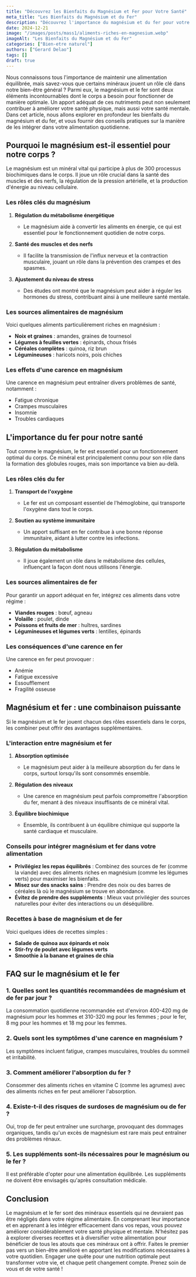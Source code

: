 ```yaml
---
title: "Découvrez les Bienfaits du Magnésium et Fer pour Votre Santé"
meta_title: "Les Bienfaits du Magnésium et du Fer"
description: "Découvrez l'importance du magnésium et du fer pour votre santé et comment les intégrer efficacement dans votre alimentation."
date: 2024-12-21
image: "/images/posts/mass1/aliments-riches-en-magnesium.webp"
imageAlt: "Les Bienfaits du Magnésium et du Fer"
categories: ["Bien-etre naturel"]
authors: ["Gerard Delao"]
tags: []
draft: true
---
```


Nous connaissons tous l'importance de maintenir une alimentation équilibrée, mais savez-vous que certains minéraux jouent un rôle clé dans notre bien-être général ? Parmi eux, le magnésium et le fer sont deux éléments incontournables dont le corps a besoin pour fonctionner de manière optimale. Un apport adéquat de ces nutriments peut non seulement contribuer à améliorer votre santé physique, mais aussi votre santé mentale. Dans cet article, nous allons explorer en profondeur les bienfaits du magnésium et du fer, et vous fournir des conseils pratiques sur la manière de les intégrer dans votre alimentation quotidienne.

## Pourquoi le magnésium est-il essentiel pour notre corps ?

Le magnésium est un minéral vital qui participe à plus de 300 processus biochimiques dans le corps. Il joue un rôle crucial dans la santé des muscles et des nerfs, la régulation de la pression artérielle, et la production d'énergie au niveau cellulaire.

### Les rôles clés du magnésium

1. **Régulation du métabolisme énergétique**
   - Le magnésium aide à convertir les aliments en énergie, ce qui est essentiel pour le fonctionnement quotidien de notre corps.
  
2. **Santé des muscles et des nerfs**
   - Il facilite la transmission de l'influx nerveux et la contraction musculaire, jouant un rôle dans la prévention des crampes et des spasmes.

3. **Ajustement du niveau de stress**
   - Des études ont montré que le magnésium peut aider à réguler les hormones du stress, contribuant ainsi à une meilleure santé mentale.

### Les sources alimentaires de magnésium

Voici quelques aliments particulièrement riches en magnésium :
- **Noix et graines** : amandes, graines de tournesol
- **Légumes à feuilles vertes** : épinards, choux frisés
- **Céréales complètes** : quinoa, riz brun
- **Légumineuses** : haricots noirs, pois chiches

### Les effets d'une carence en magnésium

Une carence en magnésium peut entraîner divers problèmes de santé, notamment :
- Fatigue chronique
- Crampes musculaires
- Insomnie
- Troubles cardiaques

## L'importance du fer pour notre santé

Tout comme le magnésium, le fer est essentiel pour un fonctionnement optimal du corps. Ce minéral est principalement connu pour son rôle dans la formation des globules rouges, mais son importance va bien au-delà.

### Les rôles clés du fer

1. **Transport de l'oxygène** 
   - Le fer est un composant essentiel de l'hémoglobine, qui transporte l'oxygène dans tout le corps.

2. **Soutien au système immunitaire**
   - Un apport suffisant en fer contribue à une bonne réponse immunitaire, aidant à lutter contre les infections.

3. **Régulation du métabolisme**
   - Il joue également un rôle dans le métabolisme des cellules, influençant la façon dont nous utilisons l'énergie.

### Les sources alimentaires de fer

Pour garantir un apport adéquat en fer, intégrez ces aliments dans votre régime :
- **Viandes rouges** : bœuf, agneau
- **Volaille** : poulet, dinde
- **Poissons et fruits de mer** : huîtres, sardines
- **Légumineuses et légumes verts** : lentilles, épinards

### Les conséquences d'une carence en fer

Une carence en fer peut provoquer :
- Anémie
- Fatigue excessive
- Essoufflement
- Fragilité osseuse

## Magnésium et fer : une combinaison puissante

Si le magnésium et le fer jouent chacun des rôles essentiels dans le corps, les combiner peut offrir des avantages supplémentaires.

### L'interaction entre magnésium et fer

1. **Absorption optimisée**
   - Le magnésium peut aider à la meilleure absorption du fer dans le corps, surtout lorsqu'ils sont consommés ensemble.

2. **Régulation des niveaux** 
   - Une carence en magnésium peut parfois compromettre l'absorption du fer, menant à des niveaux insuffisants de ce minéral vital.

3. **Équilibre biochimique**
   - Ensemble, ils contribuent à un équilibre chimique qui supporte la santé cardiaque et musculaire.

### Conseils pour intégrer magnésium et fer dans votre alimentation

- **Privilégiez les repas équilibrés** : Combinez des sources de fer (comme la viande) avec des aliments riches en magnésium (comme les légumes verts) pour maximiser les bienfaits.
- **Misez sur des snacks sains** : Prendre des noix ou des barres de céréales là où le magnésium se trouve en abondance.
- **Évitez de prendre des suppléments** : Mieux vaut privilégier des sources naturelles pour éviter des interactions ou un déséquilibre.

### Recettes à base de magnésium et de fer

Voici quelques idées de recettes simples :
- **Salade de quinoa aux épinards et noix**
- **Stir-fry de poulet avec légumes verts**
- **Smoothie à la banane et graines de chia**

## FAQ sur le magnésium et le fer

### 1. Quelles sont les quantités recommandées de magnésium et de fer par jour ?
La consommation quotidienne recommandée est d'environ 400-420 mg de magnésium pour les hommes et 310-320 mg pour les femmes ; pour le fer, 8 mg pour les hommes et 18 mg pour les femmes.

### 2. Quels sont les symptômes d'une carence en magnésium ?
Les symptômes incluent fatigue, crampes musculaires, troubles du sommeil et irritabilité.

### 3. Comment améliorer l'absorption du fer ?
Consommer des aliments riches en vitamine C (comme les agrumes) avec des aliments riches en fer peut améliorer l'absorption.

### 4. Existe-t-il des risques de surdoses de magnésium ou de fer ?
Oui, trop de fer peut entraîner une surcharge, provoquant des dommages organiques, tandis qu'un excès de magnésium est rare mais peut entraîner des problèmes rénaux.

### 5. Les suppléments sont-ils nécessaires pour le magnésium ou le fer ?
Il est préférable d'opter pour une alimentation équilibrée. Les suppléments ne doivent être envisagés qu'après consultation médicale.

## Conclusion

Le magnésium et le fer sont des minéraux essentiels qui ne devraient pas être négligés dans votre régime alimentaire. En comprenant leur importance et en apprenant à les intégrer efficacement dans vos repas, vous pouvez améliorer considérablement votre santé physique et mentale. N'hésitez pas à explorer diverses recettes et à diversifier votre alimentation pour bénéficier de tous les atouts que ces minéraux ont à offrir. Faites le premier pas vers un bien-être amélioré en apportant les modifications nécessaires à votre quotidien. Engager une quête pour une nutrition optimale peut transformer votre vie, et chaque petit changement compte. Prenez soin de vous et de votre santé !

